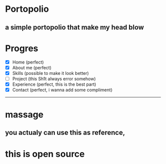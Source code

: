 # Portopolio
a simple portopolio that make my head blow
---
# Progres
- [x] Home (perfect)
- [x] About me (perfect)
- [x] Skills (possible to make it look better)
- [ ] Project (this Sh1t always error somehow)
- [x] Experience (perfect, this is the best part)
- [x] Contact (perfect, i wanna add some compliment)
---
# massage
you actualy can use this as reference,
---
# this is open source
